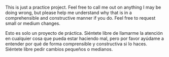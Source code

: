 This is just a practice project.
Feel free to call me out on anything I may be doing wrong, but please help me understand why that is in a comprehensible and constructive manner if you do.
Feel free to request small or medium changes.

Esto es solo un proyecto de práctica.
Siéntete libre de llamarme la atención en cualquier cosa que pueda estar haciendo mal, pero por favor ayúdame a entender por qué de forma comprensible y constructiva si lo haces.
Siéntete libre pedir cambios pequeños o medianos.
